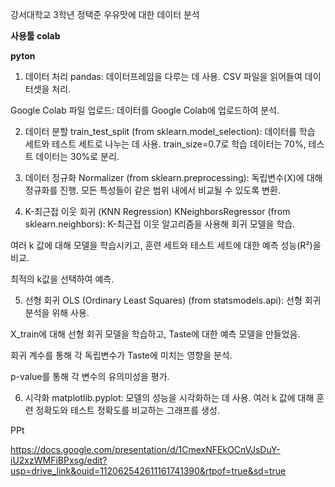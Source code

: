 강서대학교 3학년 정택준 우유맛에 대한 데이터 분석

**사용툴 colab**

**pyton**


1. 데이터 처리
pandas: 데이터프레임을 다루는 데 사용. CSV 파일을 읽어들여 데이터셋을 처리.

Google Colab 파일 업로드: 데이터를 Google Colab에 업로드하여 분석.

2. 데이터 분할
train_test_split (from sklearn.model_selection): 데이터를 학습 세트와 테스트 세트로 나누는 데 사용. train_size=0.7로 학습 데이터는 70%, 테스트 데이터는 30%로 분리.

3. 데이터 정규화
Normalizer (from sklearn.preprocessing): 독립변수(X)에 대해 정규화를 진행. 모든 특성들이 같은 범위 내에서 비교될 수 있도록 변환.

4. K-최근접 이웃 회귀 (KNN Regression)
KNeighborsRegressor (from sklearn.neighbors): K-최근접 이웃 알고리즘을 사용해 회귀 모델을 학습.

여러 k 값에 대해 모델을 학습시키고, 훈련 세트와 테스트 세트에 대한 예측 성능(R²)을 비교.

최적의 k값을 선택하여 예측.

5. 선형 회귀
OLS (Ordinary Least Squares) (from statsmodels.api): 선형 회귀 분석을 위해 사용.

X_train에 대해 선형 회귀 모델을 학습하고, Taste에 대한 예측 모델을 만들었음.

회귀 계수를 통해 각 독립변수가 Taste에 미치는 영향을 분석.

p-value를 통해 각 변수의 유의미성을 평가.

6. 시각화
matplotlib.pyplot: 모델의 성능을 시각화하는 데 사용. 여러 k 값에 대해 훈련 정확도와 테스트 정확도를 비교하는 그래프를 생성.

PPt

https://docs.google.com/presentation/d/1CmexNFEkOCnVJsDuY-iU2xzWMFiBPxsg/edit?usp=drive_link&ouid=112062542611161741390&rtpof=true&sd=true
